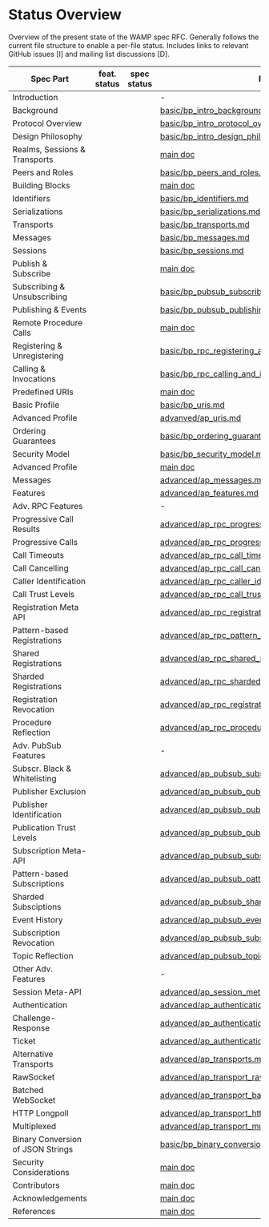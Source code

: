 # Status Overview

Overview of the present state of the WAMP spec RFC.
Generally follows the current file structure to enable a per-file status. 
Includes links to relevant GitHub issues [I] and mailing list discussions [D]. 


| Spec Part                         | feat. status  |  spec status  |  File            | Issues & Discussions   |
|-----------------------------------|---------------|---------------|------------------|------------------------|
| Introduction                      |               |               | -    |
|   Background                      |               |               | [basic/bp_intro_background.md](text/basic/bp_intro_background.md) |  |
|   Protocol Overview               |               |               | [basic/bp_intro_protocol_overview.md](text/basic/bp_intro_protocol_overview.md) |  |
|   Design Philosophy               |               |               | [basic/bp_intro_design_philosophy.md](text/basic/bp_intro_design_philosophy.md) |  |
| Realms, Sessions & Transports     |               |               | [main doc](draft-oberstet-hybi-tavendo-wamp.md) |  |
| Peers and Roles                   |               |               | [basic/bp_peers_and_roles.md](text/basic/bp_peers_and_roles.md) |  |
| Building Blocks                   |               |               | [main doc](draft-oberstet-hybi-tavendo-wamp.md) |  |
|   Identifiers                     |               |               | [basic/bp_identifiers.md](text/basic/bp_identifiers.md) |  |
|   Serializations                  |               |               | [basic/bp_serializations.md](text/basic/bp_serializations.md) |  |
|   Transports                      |               |               | [basic/bp_transports.md](text/basic/bp_transports.md) |  |
| Messages                          |               |               | [basic/bp_messages.md](text/basic/bp_messages.md) |  |
| Sessions                          |               |               | [basic/bp_sessions.md](text/basic/bp_sessions.md) |  |
| Publish & Subscribe               |               |               | [main doc](draft-oberstet-hybi-tavendo-wamp.md) |  |
|   Subscribing & Unsubscribing     |               |               | [basic/bp_pubsub_subscribing_and_unsubscribing.md](text/basic/bp_pubsub_subscribing_and_unsubscribing.md) |  |
|   Publishing & Events             |               |               | [basic/bp_pubsub_publishing_and_events.md](text/basic/bp_pubsub_publishing_and_events.md) |  |
| Remote Procedure Calls            |               |               | [main doc](draft-oberstet-hybi-tavendo-wamp.md) |  |
|   Registering & Unregistering     |               |               | [basic/bp_rpc_registering_and_unregistering.md](text/basic/bp_rpc_registering_and_unregistering.md) |  |
|   Calling & Invocations           |               |               | [basic/bp_rpc_calling_and_invocation.md](text/basic/bp_rpc_calling_and_invocation.md) |  |
| Predefined URIs                   |               |               | [main doc](draft-oberstet-hybi-tavendo-wamp.md) |  |
|   Basic Profile                   |               |               | [basic/bp_uris.md](text/basic/bp_uris.md) |  |
|   Advanced Profile                |               |               | [advanved/ap_uris.md](text/advanced/ap_uris.md) |  |
| Ordering Guarantees               |               |               | [basic/bp_ordering_guarantees.md](text/basic/bp_ordering_guarantees.md) |  |
| Security Model                    |               |               | [basic/bp_security_model.md](text/basic/bp_security_model.md) |  |
| Advanced Profile                  |               |               | [main doc](draft-oberstet-hybi-tavendo-wamp.md) |  |
|   Messages                        |               |               | [advanced/ap_messages.md](text/advanced/ap_messages.md) |  |
|   Features                        |               |               | [advanced/ap_features.md](text/advanced/ap_features.md) |  |
|   Adv. RPC Features               |               |               | -
|     Progressive Call Results      |               |               | [advanced/ap_rpc_progressive_call_results.md](text/advanced/ap_rpc_progressive_call_results.md) |  |
|     Progressive Calls             |               |               | [advanced/ap_rpc_progressive_calls.md](text/advanced/ap_rpc_progressive_calls.md) |  |
|     Call Timeouts                 |               |               | [advanced/ap_rpc_call_timeout.md](text/advanced/ap_rpc_call_timeout.md) |  |
|     Call Cancelling               |               |               | [advanced/ap_rpc_call_canceling.md](text/advanced/ap_rpc_call_canceling.md) |  |
|     Caller Identification         |               |               | [advanced/ap_rpc_caller_identification.md](text/advanced/ap_rpc_caller_identification.md) |  |
|     Call Trust Levels             |               |               | [advanced/ap_rpc_call_trustlevels.md](text/advanced/ap_rpc_call_trustlevels.md) |  |
|     Registration Meta API         |               |               | [advanced/ap_rpc_registration_meta_api.md](text/advanced/ap_rpc_registration_meta_api.md) |  |
|     Pattern-based Registrations   |               |               | [advanced/ap_rpc_pattern_based_registration.md](text/advanced/ap_rpc_pattern_based_registration.md) |  |
|     Shared Registrations          |               |               | [advanced/ap_rpc_shared_registration.md](text/advanced/ap_rpc_shared_registration.md) |  |
|     Sharded Registrations         |               |               | [advanced/ap_rpc_sharded_registration.md](text/advanced/ap_rpc_sharded_registration.md) |  |
|     Registration Revocation       |               |               | [advanced/ap_rpc_registration_revocation.md](text/advanced/ap_rpc_registration_revocation.md) |  |
|     Procedure Reflection          |               |               | [advanced/ap_rpc_procedure_reflection.md](text/advanced/ap_rpc_procedure_reflection.md) |  |
|   Adv. PubSub Features            |               |               | -
|     Subscr. Black & Whitelisting  |               |               | [advanced/ap_pubsub_subscriber_blackwhite_listing.md](text/advanced/ap_pubsub_subscriber_blackwhite_listing.md) |  |
|     Publisher Exclusion           |               |               | [advanced/ap_pubsub_publisher_exclusion.md](text/advanced/ap_pubsub_publisher_exclusion.md) |  |
|     Publisher Identification      |               |               | [advanced/ap_pubsub_publisher_identification.md](text/advanced/ap_pubsub_publisher_identification.md) |  |
|     Publication Trust Levels      |               |               | [advanced/ap_pubsub_publication_trustlevels.md](text/advanced/ap_pubsub_publication_trustlevels.md) |  |
|     Subscription Meta-API         |               |               | [advanced/ap_pubsub_subscription_meta_api.md](text/advanced/ap_pubsub_subscription_meta_api.md) |  |
|     Pattern-based Subscriptions   |               |               | [advanced/ap_pubsub_pattern_based_subscription.md](text/advanced/ap_pubsub_pattern_based_subscription.md) |  |
|     Sharded Subsciptions          |               |               | [advanced/ap_pubsub_sharded_subscription.md](text/advanced/ap_pubsub_sharded_subscription.md) |  |
|     Event History                 |               |               | [advanced/ap_pubsub_event_history.md](text/advanced/ap_pubsub_event_history.md) |  |
|     Subscription Revocation       |               |               | [advanced/ap_pubsub_subscription_revocation.md](text/advanced/ap_pubsub_subscription_revocation.md) |  |
|     Topic Reflection              |               |               | [advanced/ap_pubsub_topic_reflection.md](text/advanced/ap_pubsub_topic_reflection.md) |  |
|   Other Adv. Features             |               |               | -
|     Session Meta-API              |               |               | [advanced/ap_session_meta_api.md](text/advanced/ap_session_meta_api.md) |  |
|     Authentication                |               |               | [advanced/ap_authentication.md](text/advanced/ap_authentication.md) |  |
|       Challenge-Response          |               |               | [advanced/ap_authentication_cra.md](text/advanced/ap_authentication_cra.md) |  |
|       Ticket                      |               |               | [advanced/ap_authentication_ticket.md](text/advanced/ap_authentication_ticket.md) |  |
|     Alternative Transports        |               |               | [advanced/ap_transports.md](text/advanced/ap_transports.md) |  |
|       RawSocket                   |               |               | [advanced/ap_transport_rawsocket.md](text/advanced/ap_transport_rawsocket.md) |  |
|       Batched WebSocket           |               |               | [advanced/ap_transport_batched_websocket.md](text/advanced/ap_transport_batched_websocket.md) |  |
|       HTTP Longpoll               |               |               | [advanced/ap_transport_http_longpoll.md](text/advanced/ap_transport_http_longpoll.md) |  |
|       Multiplexed                 |               |               | [advanced/ap_transport_multiplexed.md](text/advanced/ap_transport_multiplexed.md) |  | |  |
| Binary Conversion of JSON Strings |               |               | [basic/bp_binary_conversion_of_json.md](text/basic/bp_binary_conversion_of_json.md) |  |
| Security Considerations           |               |               | [main doc](draft-oberstet-hybi-tavendo-wamp.md) |  |
| Contributors                      |               |               | [main doc](draft-oberstet-hybi-tavendo-wamp.md) |  |
| Acknowledgements                  |               |               | [main doc](draft-oberstet-hybi-tavendo-wamp.md) |  |
| References                        |               |               | [main doc](draft-oberstet-hybi-tavendo-wamp.md) |  |
